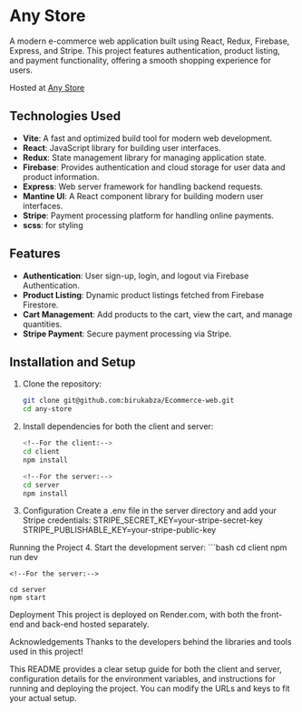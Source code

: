 # Any Store
A modern e-commerce web application built using React, Redux, Firebase, Express, and Stripe. This project features authentication, product listing, and payment functionality, offering a smooth shopping experience for users.

Hosted at [Any Store](https://any-store.onrender.com/)

## Technologies Used

- **Vite**: A fast and optimized build tool for modern web development.
- **React**: JavaScript library for building user interfaces.
- **Redux**: State management library for managing application state.
- **Firebase**: Provides authentication and cloud storage for user data and product information.
- **Express**: Web server framework for handling backend requests.
- **Mantine UI**: A React component library for building modern user interfaces.
- **Stripe**: Payment processing platform for handling online payments.
- **scss**:  for styling

## Features

- **Authentication**: User sign-up, login, and logout via Firebase Authentication.
- **Product Listing**: Dynamic product listings fetched from Firebase Firestore.
- **Cart Management**: Add products to the cart, view the cart, and manage quantities.
- **Stripe Payment**: Secure payment processing via Stripe.


## Installation and Setup

1. Clone the repository:
    ```bash
   git clone git@github.com:birukabza/Ecommerce-web.git
   cd any-store

2. Install dependencies for both the client and server:
    ```bash
    <!--For the client:-->
    cd client
    npm install

    <!--For the server:-->
    cd server
    npm install


3. Configuration
    Create a .env file in the server directory and add your Stripe credentials:
    STRIPE_SECRET_KEY=your-stripe-secret-key
    STRIPE_PUBLISHABLE_KEY=your-stripe-public-key


Running the Project
4. Start the development server:
    ```bash
    <!--For the client:-->
    cd client
    npm run dev

    <!--For the server:-->
    
    cd server
    npm start


Deployment
This project is deployed on Render.com, with both the front-end and back-end hosted separately.

Acknowledgements
Thanks to the developers behind the libraries and tools used in this project!

This README provides a clear setup guide for both the client and server, configuration details for the environment variables, and instructions for running and deploying the project. You can modify the URLs and keys to fit your actual setup.
